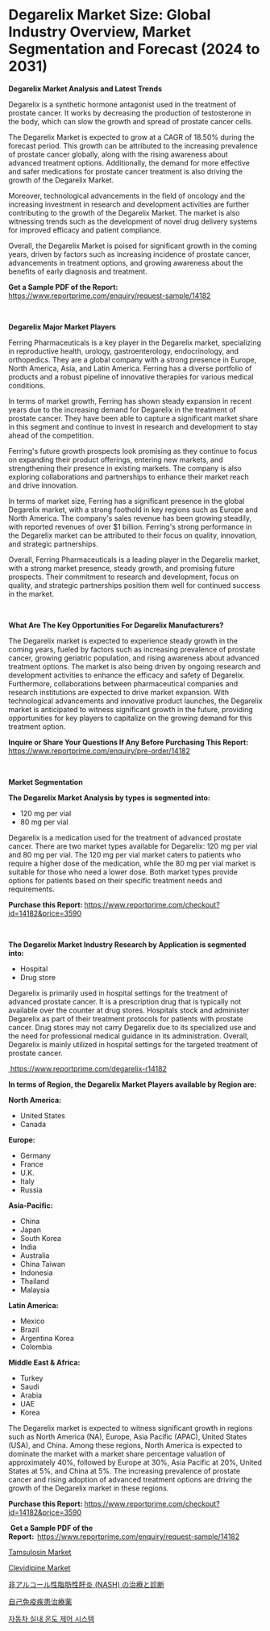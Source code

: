 <p><h1>Degarelix Market Size: Global Industry Overview, Market Segmentation and Forecast (2024 to 2031)</h1></p><p><strong>Degarelix Market Analysis and Latest Trends</strong></p>
<p><p>Degarelix is a synthetic hormone antagonist used in the treatment of prostate cancer. It works by decreasing the production of testosterone in the body, which can slow the growth and spread of prostate cancer cells.</p><p>The Degarelix Market is expected to grow at a CAGR of 18.50% during the forecast period. This growth can be attributed to the increasing prevalence of prostate cancer globally, along with the rising awareness about advanced treatment options. Additionally, the demand for more effective and safer medications for prostate cancer treatment is also driving the growth of the Degarelix Market.</p><p>Moreover, technological advancements in the field of oncology and the increasing investment in research and development activities are further contributing to the growth of the Degarelix Market. The market is also witnessing trends such as the development of novel drug delivery systems for improved efficacy and patient compliance.</p><p>Overall, the Degarelix Market is poised for significant growth in the coming years, driven by factors such as increasing incidence of prostate cancer, advancements in treatment options, and growing awareness about the benefits of early diagnosis and treatment.</p></p>
<p><strong>Get a Sample PDF of the Report:&nbsp;</strong> <a href="https://www.reportprime.com/enquiry/request-sample/14182">https://www.reportprime.com/enquiry/request-sample/14182</a></p>
<p>&nbsp;</p>
<p><strong>Degarelix Major Market Players</strong></p>
<p><p>Ferring Pharmaceuticals is a key player in the Degarelix market, specializing in reproductive health, urology, gastroenterology, endocrinology, and orthopedics. They are a global company with a strong presence in Europe, North America, Asia, and Latin America. Ferring has a diverse portfolio of products and a robust pipeline of innovative therapies for various medical conditions.</p><p>In terms of market growth, Ferring has shown steady expansion in recent years due to the increasing demand for Degarelix in the treatment of prostate cancer. They have been able to capture a significant market share in this segment and continue to invest in research and development to stay ahead of the competition.</p><p>Ferring's future growth prospects look promising as they continue to focus on expanding their product offerings, entering new markets, and strengthening their presence in existing markets. The company is also exploring collaborations and partnerships to enhance their market reach and drive innovation.</p><p>In terms of market size, Ferring has a significant presence in the global Degarelix market, with a strong foothold in key regions such as Europe and North America. The company's sales revenue has been growing steadily, with reported revenues of over $1 billion. Ferring's strong performance in the Degarelix market can be attributed to their focus on quality, innovation, and strategic partnerships.</p><p>Overall, Ferring Pharmaceuticals is a leading player in the Degarelix market, with a strong market presence, steady growth, and promising future prospects. Their commitment to research and development, focus on quality, and strategic partnerships position them well for continued success in the market.</p></p>
<p>&nbsp;</p>
<p><strong>What Are The Key Opportunities For Degarelix Manufacturers?</strong></p>
<p><p>The Degarelix market is expected to experience steady growth in the coming years, fueled by factors such as increasing prevalence of prostate cancer, growing geriatric population, and rising awareness about advanced treatment options. The market is also being driven by ongoing research and development activities to enhance the efficacy and safety of Degarelix. Furthermore, collaborations between pharmaceutical companies and research institutions are expected to drive market expansion. With technological advancements and innovative product launches, the Degarelix market is anticipated to witness significant growth in the future, providing opportunities for key players to capitalize on the growing demand for this treatment option.</p></p>
<p><strong>Inquire or Share Your Questions If Any Before Purchasing This Report:</strong> <a href="https://www.reportprime.com/enquiry/pre-order/14182">https://www.reportprime.com/enquiry/pre-order/14182</a></p>
<p>&nbsp;</p>
<p><strong>Market Segmentation</strong></p>
<p><strong>The Degarelix Market Analysis by types is segmented into:</strong></p>
<p><ul><li>120 mg per vial</li><li>80 mg per vial</li></ul></p>
<p><p>Degarelix is a medication used for the treatment of advanced prostate cancer. There are two market types available for Degarelix: 120 mg per vial and 80 mg per vial. The 120 mg per vial market caters to patients who require a higher dose of the medication, while the 80 mg per vial market is suitable for those who need a lower dose. Both market types provide options for patients based on their specific treatment needs and requirements.</p></p>
<p><strong>Purchase this Report:&nbsp;</strong><a href="https://www.reportprime.com/checkout?id=14182&price=3590">https://www.reportprime.com/checkout?id=14182&price=3590</a></p>
<p>&nbsp;</p>
<p><strong>The Degarelix Market Industry Research by Application is segmented into:</strong></p>
<p><ul><li>Hospital</li><li>Drug store</li></ul></p>
<p><p>Degarelix is primarily used in hospital settings for the treatment of advanced prostate cancer. It is a prescription drug that is typically not available over the counter at drug stores. Hospitals stock and administer Degarelix as part of their treatment protocols for patients with prostate cancer. Drug stores may not carry Degarelix due to its specialized use and the need for professional medical guidance in its administration. Overall, Degarelix is mainly utilized in hospital settings for the targeted treatment of prostate cancer.</p></p>
<p><a href="https://www.reportprime.com/degarelix-r14182">&nbsp;https://www.reportprime.com/degarelix-r14182</a></p>
<p><strong>In terms of Region, the Degarelix Market Players available by Region are:</strong></p>
<p>
    <p> <strong> North America: </strong>
        <ul>
            <li>United States</li>
            <li>Canada</li>
        </ul>
        </p> 
    <p> <strong> Europe: </strong>
        <ul>
            <li>Germany</li>
            <li>France</li>
            <li>U.K.</li>
            <li>Italy</li>
            <li>Russia</li>
        </ul>
        </p> 
    <p> <strong> Asia-Pacific: </strong>
        <ul>
            <li>China</li>
            <li>Japan</li>
            <li>South Korea</li>
            <li>India</li>
            <li>Australia</li>
            <li>China Taiwan</li>
            <li>Indonesia</li>
            <li>Thailand</li>
            <li>Malaysia</li>
        </ul>
        </p> 
    <p> <strong> Latin America: </strong>
        <ul>
            <li>Mexico</li>
            <li>Brazil</li>
            <li>Argentina Korea</li>
            <li>Colombia</li>
        </ul>
        </p> 
    <p> <strong> Middle East & Africa: </strong>
        <ul>
            <li>Turkey</li>
            <li>Saudi</li>
            <li>Arabia</li>
            <li>UAE</li>
            <li>Korea</li>
        </ul>
    </p>
    </p>
<p><p>The Degarelix market is expected to witness significant growth in regions such as North America (NA), Europe, Asia Pacific (APAC), United States (USA), and China. Among these regions, North America is expected to dominate the market with a market share percentage valuation of approximately 40%, followed by Europe at 30%, Asia Pacific at 20%, United States at 5%, and China at 5%. The increasing prevalence of prostate cancer and rising adoption of advanced treatment options are driving the growth of the Degarelix market in these regions.</p></p>
<p><strong>Purchase this Report: </strong><a href="https://www.reportprime.com/checkout?id=14182&price=3590">https://www.reportprime.com/checkout?id=14182&price=3590</a></p>
<p>&nbsp;<strong>Get a Sample PDF of the Report:&nbsp;&nbsp;</strong><a href="https://www.reportprime.com/enquiry/request-sample/14182">https://www.reportprime.com/enquiry/request-sample/14182</a></p>
<p><strong></strong></p>
<p><p><a href="https://github.com/seekum/Market-Research-Report-List-2/blob/main/tamsulosin-market.md">Tamsulosin Market</a></p><p><a href="https://github.com/nancykennedykellievqfqt2/Market-Research-Report-List-2/blob/main/clevidipine-market.md">Clevidipine Market</a></p><p><a href="https://github.com/JerelSchulit20231/Market-Research-Report-List-1/blob/main/596606280805.md">非アルコール性脂肪性肝炎 (NASH) の治療と診断</a></p><p><a href="https://github.com/NovaStamm2023/Market-Research-Report-List-1/blob/main/803423780804.md">自己免疫疾患治療薬</a></p><p><a href="https://github.com/durgin521/Market-Research-Report-List-1/blob/main/717255375193.md">자동차 실내 온도 제어 시스템</a></p></p>